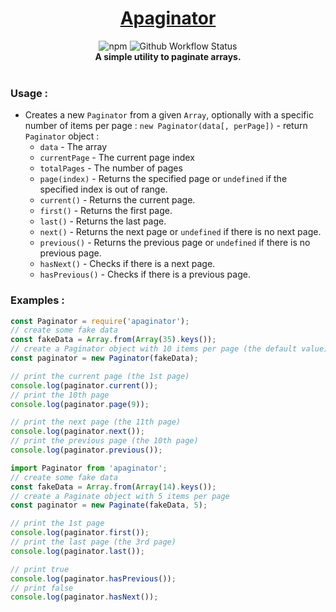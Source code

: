 <div align="center">
  <h1><a href="https://www.npmjs.com/package/apaginator">Apaginator</a></h1>
    <img src="https://img.shields.io/npm/v/apaginator?style=flat-square" alt="npm"/> <img src="https://img.shields.io/github/workflow/status/Mesteery/apaginator/Testing?style=flat-square" alt="Github Workflow Status"/>
  <br>
  <strong>A simple utility to paginate arrays.</strong>
</div>
<br>

### Usage :

- Creates a new `Paginator` from a given `Array`,
  optionally with a specific number of items per page : `new Paginator(data[, perPage])` - return `Paginator` object :
  - `data` - The array
  - `currentPage` - The current page index
  - `totalPages` - The number of pages
  - `page(index)` - Returns the specified page or `undefined` if the specified index is out of range.
  - `current()` - Returns the current page.
  - `first()` - Returns the first page.
  - `last()` - Returns the last page.
  - `next()` - Returns the next page or `undefined` if there is no next page.
  - `previous()` - Returns the previous page or `undefined` if there is no previous page.
  - `hasNext()` - Checks if there is a next page.
  - `hasPrevious()` - Checks if there is a previous page.

### Examples :

```js
const Paginator = require('apaginator');
// create some fake data
const fakeData = Array.from(Array(35).keys());
// create a Paginator object with 10 items per page (the default value)
const paginator = new Paginator(fakeData);

// print the current page (the 1st page)
console.log(paginator.current());
// print the 10th page
console.log(paginator.page(9));

// print the next page (the 11th page)
console.log(paginator.next());
// print the previous page (the 10th page)
console.log(paginator.previous());
```

```ts
import Paginator from 'apaginator';
// create some fake data
const fakeData = Array.from(Array(14).keys());
// create a Paginate object with 5 items per page
const paginator = new Paginate(fakeData, 5);

// print the 1st page
console.log(paginator.first());
// print the last page (the 3rd page)
console.log(paginator.last());

// print true
console.log(paginator.hasPrevious());
// print false
console.log(paginator.hasNext());
```
